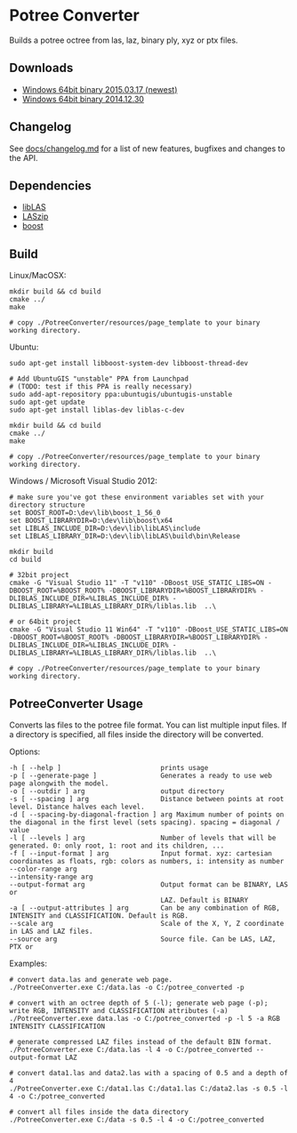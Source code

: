 # Potree Converter

Builds a potree octree from las, laz, binary ply, xyz or ptx files.

## Downloads

* [Windows 64bit binary 2015.03.17 (newest)](http://potree.org/downloads/PotreeConverter/PotreeConverter_1.1.zip)
* [Windows 64bit binary 2014.12.30](http://potree.org/downloads/PotreeConverter/PotreeConverter_2014.12.30.zip)

## Changelog

See [docs/changelog.md](./docs/changelog.md) for a list of new features, bugfixes and changes to the API.

## Dependencies

* [libLAS](https://github.com/libLAS/libLAS)
* [LASzip](https://github.com/LASzip/LASzip)
* [boost](http://www.boost.org/)

## Build

Linux/MacOSX:

    mkdir build && cd build
    cmake ../
    make

    # copy ./PotreeConverter/resources/page_template to your binary working directory.

Ubuntu:

    sudo apt-get install libboost-system-dev libboost-thread-dev

    # Add UbuntuGIS "unstable" PPA from Launchpad
    # (TODO: test if this PPA is really necessary)
    sudo add-apt-repository ppa:ubuntugis/ubuntugis-unstable
    sudo apt-get update
    sudo apt-get install liblas-dev liblas-c-dev

    mkdir build && cd build
    cmake ../
    make

    # copy ./PotreeConverter/resources/page_template to your binary working directory.

Windows / Microsoft Visual Studio 2012:

    # make sure you've got these environment variables set with your directory structure
    set BOOST_ROOT=D:\dev\lib\boost_1_56_0
    set BOOST_LIBRARYDIR=D:\dev\lib\boost\x64
    set LIBLAS_INCLUDE_DIR=D:\dev\lib\libLAS\include
    set LIBLAS_LIBRARY_DIR=D:\dev\lib\libLAS\build\bin\Release

    mkdir build
    cd build

    # 32bit project
    cmake -G "Visual Studio 11" -T "v110" -DBoost_USE_STATIC_LIBS=ON -DBOOST_ROOT=%BOOST_ROOT% -DBOOST_LIBRARYDIR=%BOOST_LIBRARYDIR% -DLIBLAS_INCLUDE_DIR=%LIBLAS_INCLUDE_DIR% -DLIBLAS_LIBRARY=%LIBLAS_LIBRARY_DIR%/liblas.lib  ..\

    # or 64bit project
    cmake -G "Visual Studio 11 Win64" -T "v110" -DBoost_USE_STATIC_LIBS=ON -DBOOST_ROOT=%BOOST_ROOT% -DBOOST_LIBRARYDIR=%BOOST_LIBRARYDIR% -DLIBLAS_INCLUDE_DIR=%LIBLAS_INCLUDE_DIR% -DLIBLAS_LIBRARY=%LIBLAS_LIBRARY_DIR%/liblas.lib  ..\

    # copy ./PotreeConverter/resources/page_template to your binary working directory.

## PotreeConverter Usage

Converts las files to the potree file format.
You can list multiple input files. If a directory is specified, all files
inside the directory will be converted.

Options:


```
-h [ --help ]                         prints usage
-p [ --generate-page ]                Generates a ready to use web page alongwith the model.
-o [ --outdir ] arg                   output directory
-s [ --spacing ] arg                  Distance between points at root level. Distance halves each level.
-d [ --spacing-by-diagonal-fraction ] arg Maximum number of points on the diagonal in the first level (sets spacing). spacing = diagonal / value
-l [ --levels ] arg                   Number of levels that will be generated. 0: only root, 1: root and its children, ...
-f [ --input-format ] arg             Input format. xyz: cartesian coordinates as floats, rgb: colors as numbers, i: intensity as number
--color-range arg
--intensity-range arg
--output-format arg                   Output format can be BINARY, LAS or
                                      LAZ. Default is BINARY
-a [ --output-attributes ] arg        Can be any combination of RGB, INTENSITY and CLASSIFICATION. Default is RGB.
--scale arg                           Scale of the X, Y, Z coordinate in LAS and LAZ files.
--source arg                          Source file. Can be LAS, LAZ, PTX or
```

Examples:

    # convert data.las and generate web page.
    ./PotreeConverter.exe C:/data.las -o C:/potree_converted -p

    # convert with an octree depth of 5 (-l); generate web page (-p); write RGB, INTENSITY and CLASSIFICATION attributes (-a)
    ./PotreeConverter.exe data.las -o C:/potree_converted -p -l 5 -a RGB INTENSITY CLASSIFICATION

    # generate compressed LAZ files instead of the default BIN format.
    ./PotreeConverter.exe C:/data.las -l 4 -o C:/potree_converted --output-format LAZ

    # convert data1.las and data2.las with a spacing of 0.5 and a depth of 4
    ./PotreeConverter.exe C:/data1.las C:/data1.las C:/data2.las -s 0.5 -l 4 -o C:/potree_converted

    # convert all files inside the data directory
    ./PotreeConverter.exe C:/data -s 0.5 -l 4 -o C:/potree_converted
